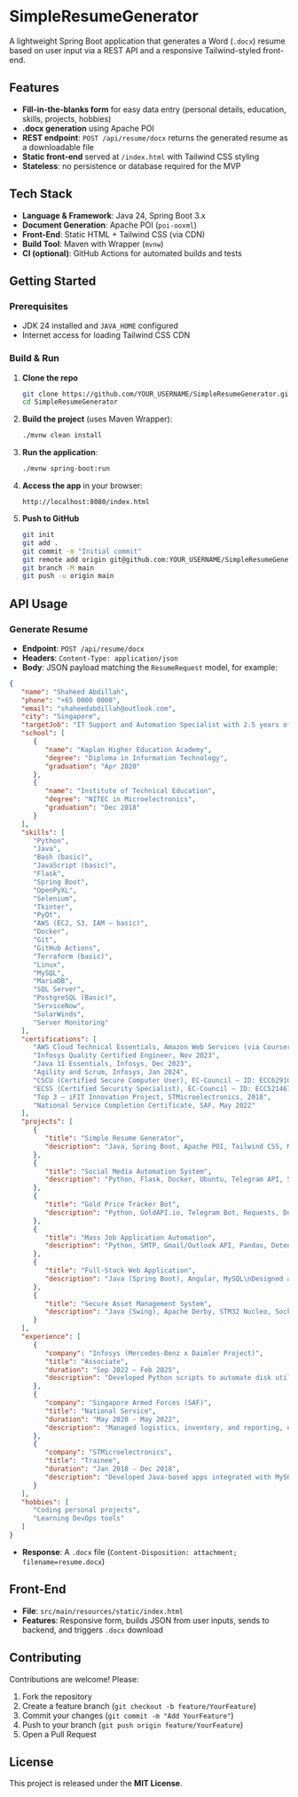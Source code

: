 # SimpleResumeGenerator

A lightweight Spring Boot application that generates a Word (`.docx`) resume based on user input via a REST API and a responsive Tailwind-styled front-end.

## Features

- **Fill-in-the-blanks form** for easy data entry (personal details, education, skills, projects, hobbies)
- **.docx generation** using Apache POI
- **REST endpoint**: `POST /api/resume/docx` returns the generated resume as a downloadable file
- **Static front-end** served at `/index.html` with Tailwind CSS styling
- **Stateless**: no persistence or database required for the MVP

## Tech Stack

- **Language & Framework**: Java 24, Spring Boot 3.x
- **Document Generation**: Apache POI (`poi-ooxml`)
- **Front-End**: Static HTML + Tailwind CSS (via CDN)
- **Build Tool**: Maven with Wrapper (`mvnw`)
- **CI (optional)**: GitHub Actions for automated builds and tests

## Getting Started

### Prerequisites

- JDK 24 installed and `JAVA_HOME` configured
- Internet access for loading Tailwind CSS CDN

### Build & Run

1. **Clone the repo**
   ```bash
   git clone https://github.com/YOUR_USERNAME/SimpleResumeGenerator.git
   cd SimpleResumeGenerator
   ```
2. **Build the project** (uses Maven Wrapper):
   ```bash
   ./mvnw clean install
   ```
3. **Run the application**:
   ```bash
   ./mvnw spring-boot:run
   ```
4. **Access the app** in your browser:
   ```
   http://localhost:8080/index.html
   ```
5. **Push to GitHub**
   ```bash
   git init
   git add .
   git commit -m "Initial commit"
   git remote add origin git@github.com:YOUR_USERNAME/SimpleResumeGenerator.git
   git branch -M main
   git push -u origin main
   ```

## API Usage

### Generate Resume

- **Endpoint**: `POST /api/resume/docx`
- **Headers**: `Content-Type: application/json`
- **Body**: JSON payload matching the `ResumeRequest` model, for example:
```json
{
   "name": "Shaheed Abdillah",
   "phone": "+65 0000 0000",
   "email": "shaheedabdillah@outlook.com",
   "city": "Singapore",
   "targetJob": "IT Support and Automation Specialist with 2.5 years of experience at Infosys, supporting backend operations for Mercedes-Benz. Proficient in Python scripting for automation, incident management via ServiceNow, and collaborating across international markets. Currently upskilling in AWS and DevOps tools with a focus on CI/CD and infrastructure automation.",
   "school": [
      {
         "name": "Kaplan Higher Education Academy",
         "degree": "Diploma in Information Technology",
         "graduation": "Apr 2020"
      },
      {
         "name": "Institute of Technical Education",
         "degree": "NITEC in Microelectronics",
         "graduation": "Dec 2018"
      }
   ],
   "skills": [
      "Python",
      "Java",
      "Bash (basic)",
      "JavaScript (basic)",
      "Flask",
      "Spring Boot",
      "OpenPyXL",
      "Selenium",
      "Tkinter",
      "PyQt",
      "AWS (EC2, S3, IAM – basic)",
      "Docker",
      "Git",
      "GitHub Actions",
      "Terraform (basic)",
      "Linux",
      "MySQL",
      "MariaDB",
      "SQL Server",
      "PostgreSQL (Basic)",
      "ServiceNow",
      "SolarWinds",
      "Server Monitoring"
   ],
   "certifications": [
      "AWS Cloud Technical Essentials, Amazon Web Services (via Coursera), 2025 — ID: 7O2C2EMIENL4",
      "Infosys Quality Certified Engineer, Nov 2023",
      "Java 11 Essentials, Infosys, Dec 2023",
      "Agility and Scrum, Infosys, Jan 2024",
      "CSCU (Certified Secure Computer User), EC-Council — ID: ECC6291084375",
      "ECSS (Certified Security Specialist), EC-Council — ID: ECC5214679830",
      "Top 3 – iFIT Innovation Project, STMicroelectronics, 2018",
      "National Service Completion Certificate, SAF, May 2022"
   ],
   "projects": [
      {
         "title": "Simple Resume Generator",
         "description": "Java, Spring Boot, Apache POI, Tailwind CSS, Maven\nDeveloped a Spring Boot microservice (POST /api/resume/docx) to generate .docx resumes from structured JSON input using Apache POI\nBuilt a responsive web interface with Tailwind CSS to collect user inputs including multiple schools, skills, and projects\nAdded dynamic form features (add/remove sections) and integrated frontend with backend to enable instant resume generation and download"
      },
      {
         "title": "Social Media Automation System",
         "description": "Python, Flask, Docker, Ubuntu, Telegram API, Social Media APIs\nDeveloped a Flask-based automation tool that posts Telegram channel content directly to Facebook and LinkedIn using respective APIs\nDeployed as a Docker container on Ubuntu for 24/7 headless operation\nImplemented automated media cleanup after posting to conserve disk space and optimize system performance"
      },
      {
         "title": "Gold Price Tracker Bot",
         "description": "Python, GoldAPI.io, Telegram Bot, Requests, Dotenv\nBuilt a Python bot to fetch real-time gold prices from GoldAPI.io and send hourly updates to Telegram users\nIntegrated .env for secure credential management and implemented error handling and logging for reliability"
      },
      {
         "title": "Mass Job Application Automation",
         "description": "Python, SMTP, Gmail/Outlook API, Pandas, Dotenv\nAutomated personalized job application emails in bulk using Gmail and Outlook SMTP with environment-secured credentials\nUtilized CSV parsing for recipient data and implemented status tracking via logging"
      },
      {
         "title": "Full-Stack Web Application",
         "description": "Java (Spring Boot), Angular, MySQL\nDesigned and developed a RESTful full-stack application with login, registration, and role-based access control features\nDemonstrated clean separation of backend logic and frontend UI with proper MVC design patterns"
      },
      {
         "title": "Secure Asset Management System",
         "description": "Java (Swing), Apache Derby, STM32 Nucleo, Socket Programming\nCreated a desktop-based RFID login system with an admin panel to track physical assets in real time\nIntegrated embedded hardware (STM32 Nucleo) with custom socket programming; awarded Top 3 in iFIT program with 1,000+ registered users"
      }
   ],
   "experience": [
      {
         "company": "Infosys (Mercedes-Benz x Daimler Project)",
         "title": "Associate",
         "duration": "Sep 2022 – Feb 2025",
         "description": "Developed Python scripts to automate disk utilization analysis, improving data clarity across 100K+ records\nBuilt a GUI-based reporting tool (Tkinter/PyQt) that reduced manual filtering and sped up exports by 70%\nSupported Linux-based server environments and managed hostname inventory for data center ops\nUsed ServiceNow for daily incident resolution and change management across APAC markets\nCollaborated with teams in Germany, India, and Singapore to enhance infrastructure performance"
      },
      {
         "company": "Singapore Armed Forces (SAF)",
         "title": "National Service",
         "duration": "May 2020 - May 2022",
         "description": "Managed logistics, inventory, and reporting, ensuring 100% equipment accountability\nCoordinated with units for seamless supply chain operations in high-pressure environments"
      },
      {
         "company": "STMicroelectronics",
         "title": "Trainee",
         "duration": "Jan 2018 - Dec 2018",
         "description": "Developed Java-based apps integrated with MySQL and Apache Derby\nSupported embedded system design and RFID-based login features\nContributed to secure asset management systems used by 1,000+ users"
      }
   ],
   "hobbies": [
      "Coding personal projects",
      "Learning DevOps tools"
   ]
}
```
- **Response**: A `.docx` file (`Content-Disposition: attachment; filename=resume.docx`)

## Front-End

- **File**: `src/main/resources/static/index.html`
- **Features**: Responsive form, builds JSON from user inputs, sends to backend, and triggers `.docx` download

## Contributing

Contributions are welcome! Please:

1. Fork the repository
2. Create a feature branch (`git checkout -b feature/YourFeature`)
3. Commit your changes (`git commit -m "Add YourFeature"`)
4. Push to your branch (`git push origin feature/YourFeature`)
5. Open a Pull Request

## License

This project is released under the **MIT License**.
